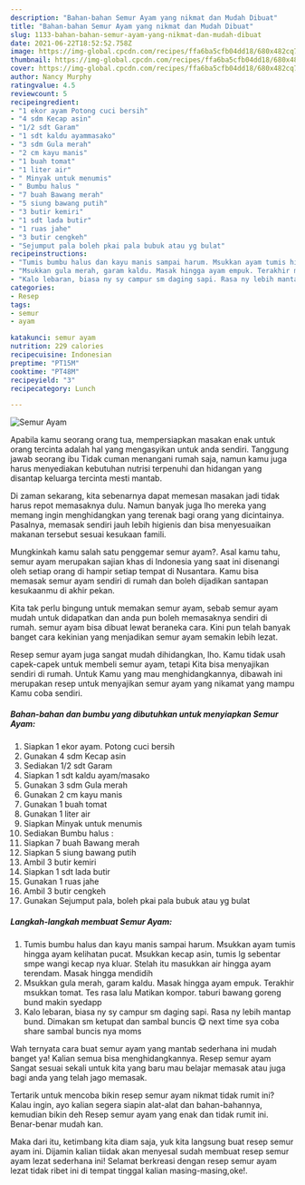 ```yaml
---
description: "Bahan-bahan Semur Ayam yang nikmat dan Mudah Dibuat"
title: "Bahan-bahan Semur Ayam yang nikmat dan Mudah Dibuat"
slug: 1133-bahan-bahan-semur-ayam-yang-nikmat-dan-mudah-dibuat
date: 2021-06-22T18:52:52.758Z
image: https://img-global.cpcdn.com/recipes/ffa6ba5cfb04dd18/680x482cq70/semur-ayam-foto-resep-utama.jpg
thumbnail: https://img-global.cpcdn.com/recipes/ffa6ba5cfb04dd18/680x482cq70/semur-ayam-foto-resep-utama.jpg
cover: https://img-global.cpcdn.com/recipes/ffa6ba5cfb04dd18/680x482cq70/semur-ayam-foto-resep-utama.jpg
author: Nancy Murphy
ratingvalue: 4.5
reviewcount: 5
recipeingredient:
- "1 ekor ayam Potong cuci bersih"
- "4 sdm Kecap asin"
- "1/2 sdt Garam"
- "1 sdt kaldu ayammasako"
- "3 sdm Gula merah"
- "2 cm kayu manis"
- "1 buah tomat"
- "1 liter air"
- " Minyak untuk menumis"
- " Bumbu halus "
- "7 buah Bawang merah"
- "5 siung bawang putih"
- "3 butir kemiri"
- "1 sdt lada butir"
- "1 ruas jahe"
- "3 butir cengkeh"
- "Sejumput pala boleh pkai pala bubuk atau yg bulat"
recipeinstructions:
- "Tumis bumbu halus dan kayu manis sampai harum. Msukkan ayam tumis hingga ayam kelihatan pucat. Msukkan kecap asin, tumis lg sebentar smpe wangi kecap nya kluar. Stelah itu masukkan air hingga ayam terendam. Masak hingga mendidih"
- "Msukkan gula merah, garam kaldu. Masak hingga ayam empuk. Terakhir msukkan tomat. Tes rasa lalu Matikan kompor. taburi bawang goreng bund makin syedapp"
- "Kalo lebaran, biasa ny sy campur sm daging sapi. Rasa ny lebih mantap bund. Dimakan sm ketupat dan sambal buncis 😋 next time sya coba share sambal buncis nya moms"
categories:
- Resep
tags:
- semur
- ayam

katakunci: semur ayam 
nutrition: 229 calories
recipecuisine: Indonesian
preptime: "PT15M"
cooktime: "PT48M"
recipeyield: "3"
recipecategory: Lunch

---
```



![Semur Ayam](https://img-global.cpcdn.com/recipes/ffa6ba5cfb04dd18/680x482cq70/semur-ayam-foto-resep-utama.jpg)

Apabila kamu seorang orang tua, mempersiapkan masakan enak untuk orang tercinta adalah hal yang mengasyikan untuk anda sendiri. Tanggung jawab seorang ibu Tidak cuman menangani rumah saja, namun kamu juga harus menyediakan kebutuhan nutrisi terpenuhi dan hidangan yang disantap keluarga tercinta mesti mantab.

Di zaman  sekarang, kita sebenarnya dapat memesan masakan jadi tidak harus repot memasaknya dulu. Namun banyak juga lho mereka yang memang ingin menghidangkan yang terenak bagi orang yang dicintainya. Pasalnya, memasak sendiri jauh lebih higienis dan bisa menyesuaikan makanan tersebut sesuai kesukaan famili. 



Mungkinkah kamu salah satu penggemar semur ayam?. Asal kamu tahu, semur ayam merupakan sajian khas di Indonesia yang saat ini disenangi oleh setiap orang di hampir setiap tempat di Nusantara. Kamu bisa memasak semur ayam sendiri di rumah dan boleh dijadikan santapan kesukaanmu di akhir pekan.

Kita tak perlu bingung untuk memakan semur ayam, sebab semur ayam mudah untuk didapatkan dan anda pun boleh memasaknya sendiri di rumah. semur ayam bisa dibuat lewat beraneka cara. Kini pun telah banyak banget cara kekinian yang menjadikan semur ayam semakin lebih lezat.

Resep semur ayam juga sangat mudah dihidangkan, lho. Kamu tidak usah capek-capek untuk membeli semur ayam, tetapi Kita bisa menyajikan sendiri di rumah. Untuk Kamu yang mau menghidangkannya, dibawah ini merupakan resep untuk menyajikan semur ayam yang nikamat yang mampu Kamu coba sendiri.

<!--inarticleads1-->

##### Bahan-bahan dan bumbu yang dibutuhkan untuk menyiapkan Semur Ayam:

1. Siapkan 1 ekor ayam. Potong cuci bersih
1. Gunakan 4 sdm Kecap asin
1. Sediakan 1/2 sdt Garam
1. Siapkan 1 sdt kaldu ayam/masako
1. Gunakan 3 sdm Gula merah
1. Gunakan 2 cm kayu manis
1. Gunakan 1 buah tomat
1. Gunakan 1 liter air
1. Siapkan  Minyak untuk menumis
1. Sediakan  Bumbu halus :
1. Siapkan 7 buah Bawang merah
1. Siapkan 5 siung bawang putih
1. Ambil 3 butir kemiri
1. Siapkan 1 sdt lada butir
1. Gunakan 1 ruas jahe
1. Ambil 3 butir cengkeh
1. Gunakan Sejumput pala, boleh pkai pala bubuk atau yg bulat




<!--inarticleads2-->

##### Langkah-langkah membuat Semur Ayam:

1. Tumis bumbu halus dan kayu manis sampai harum. Msukkan ayam tumis hingga ayam kelihatan pucat. Msukkan kecap asin, tumis lg sebentar smpe wangi kecap nya kluar. Stelah itu masukkan air hingga ayam terendam. Masak hingga mendidih
1. Msukkan gula merah, garam kaldu. Masak hingga ayam empuk. Terakhir msukkan tomat. Tes rasa lalu Matikan kompor. taburi bawang goreng bund makin syedapp
1. Kalo lebaran, biasa ny sy campur sm daging sapi. Rasa ny lebih mantap bund. Dimakan sm ketupat dan sambal buncis 😋 next time sya coba share sambal buncis nya moms




Wah ternyata cara buat semur ayam yang mantab sederhana ini mudah banget ya! Kalian semua bisa menghidangkannya. Resep semur ayam Sangat sesuai sekali untuk kita yang baru mau belajar memasak atau juga bagi anda yang telah jago memasak.

Tertarik untuk mencoba bikin resep semur ayam nikmat tidak rumit ini? Kalau ingin, ayo kalian segera siapin alat-alat dan bahan-bahannya, kemudian bikin deh Resep semur ayam yang enak dan tidak rumit ini. Benar-benar mudah kan. 

Maka dari itu, ketimbang kita diam saja, yuk kita langsung buat resep semur ayam ini. Dijamin kalian tiidak akan menyesal sudah membuat resep semur ayam lezat sederhana ini! Selamat berkreasi dengan resep semur ayam lezat tidak ribet ini di tempat tinggal kalian masing-masing,oke!.

